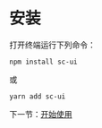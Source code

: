 # 安装

打开终端运行下列命令：

```
npm install sc-ui
```

或

```
yarn add sc-ui
```

下一节：[开始使用](#/doc/get-started)
